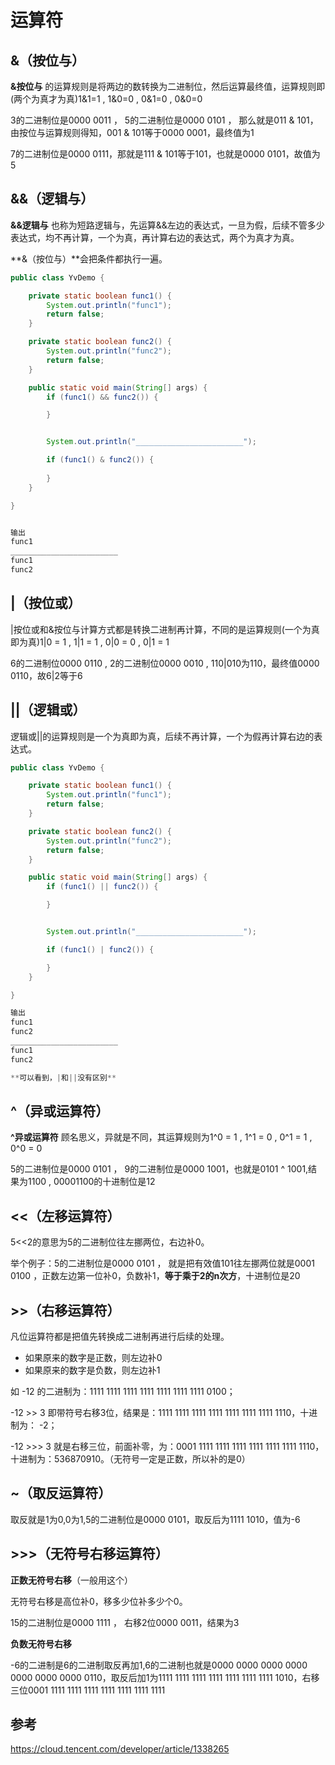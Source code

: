 # 运算符



## &（按位与）

**&按位与** 的运算规则是将两边的数转换为二进制位，然后运算最终值，运算规则即(两个为真才为真)1&1=1 , 1&0=0 , 0&1=0 , 0&0=0

3的二进制位是0000 0011 ， 5的二进制位是0000 0101 ， 那么就是011 & 101，由按位与运算规则得知，001 & 101等于0000 0001，最终值为1

7的二进制位是0000 0111，那就是111 & 101等于101，也就是0000 0101，故值为5



## &&（逻辑与）

**&&逻辑与** 也称为短路逻辑与，先运算&&左边的表达式，一旦为假，后续不管多少表达式，均不再计算，一个为真，再计算右边的表达式，两个为真才为真。

**&（按位与）**会把条件都执行一遍。

```java
public class YvDemo {

    private static boolean func1() {
        System.out.println("func1");
        return false;
    }

    private static boolean func2() {
        System.out.println("func2");
        return false;
    }

    public static void main(String[] args) {
        if (func1() && func2()) {

        }


        System.out.println("________________________");

        if (func1() & func2()) {
            
        }
    }

}


输出
func1
________________________
func1
func2

```





## |（按位或）

|按位或和&按位与计算方式都是转换二进制再计算，不同的是运算规则(一个为真即为真)1|0 = 1 , 1|1 = 1 , 0|0 = 0 , 0|1 = 1

6的二进制位0000 0110 , 2的二进制位0000 0010 , 110|010为110，最终值0000 0110，故6|2等于6



## ||（逻辑或）

逻辑或||的运算规则是一个为真即为真，后续不再计算，一个为假再计算右边的表达式。

```java
public class YvDemo {

    private static boolean func1() {
        System.out.println("func1");
        return false;
    }

    private static boolean func2() {
        System.out.println("func2");
        return false;
    }

    public static void main(String[] args) {
        if (func1() || func2()) {

        }


        System.out.println("________________________");

        if (func1() | func2()) {

        }
    }

}

输出
func1
func2
________________________
func1
func2

**可以看到，|和||没有区别**
```



## ^（异或运算符）

**^异或运算符** 顾名思义，异就是不同，其运算规则为1^0 = 1 , 1^1 = 0 , 0^1 = 1 , 0^0 = 0

5的二进制位是0000 0101 ， 9的二进制位是0000 1001，也就是0101 ^ 1001,结果为1100 , 00001100的十进制位是12



## <<（左移运算符）

5<<2的意思为5的二进制位往左挪两位，右边补0。 

举个例子：5的二进制位是0000 0101 ， 就是把有效值101往左挪两位就是0001 0100 ，正数左边第一位补0，负数补1，**等于乘于2的n次方**，十进制位是20



## >>（右移运算符）

凡位运算符都是把值先转换成二进制再进行后续的处理。

- 如果原来的数字是正数，则左边补0
- 如果原来的数字是负数，则左边补1

如 -12 的二进制为：1111  1111  1111  1111  1111  1111  1111  0100；

-12 >> 3 即带符号右移3位，结果是：1111  1111  1111  1111  1111  1111  1111  1110，十进制为： -2；

-12 >>> 3 就是右移三位，前面补零，为：0001  1111  1111  1111  1111  1111  1111  1110，十进制为：536870910。（无符号一定是正数，所以补的是0）




## ~（取反运算符）

取反就是1为0,0为1,5的二进制位是0000 0101，取反后为1111 1010，值为-6



## >>>（无符号右移运算符）

**正数无符号右移**（一般用这个）

无符号右移是高位补0，移多少位补多少个0。

15的二进制位是0000 1111 ， 右移2位0000 0011，结果为3



**负数无符号右移**

-6的二进制是6的二进制取反再加1,6的二进制也就是0000 0000 0000 0000 0000 0000 0000 0110，取反后加1为1111 1111 1111 1111 1111 1111 1111 1010，右移三位0001 1111 1111 1111 1111 1111 1111 1111











## 参考

https://cloud.tencent.com/developer/article/1338265